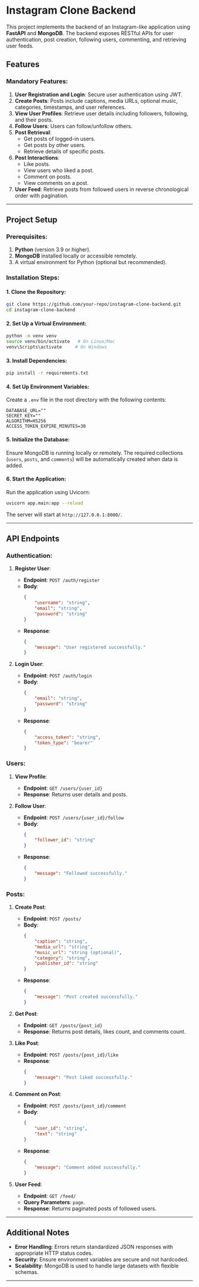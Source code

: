 # Instagram Clone Backend

This project implements the backend of an Instagram-like application using **FastAPI** and **MongoDB**. The backend exposes RESTful APIs for user authentication, post creation, following users, commenting, and retrieving user feeds.

## Features

### Mandatory Features:
1. **User Registration and Login**: Secure user authentication using JWT.
2. **Create Posts**: Posts include captions, media URLs, optional music, categories, timestamps, and user references.
3. **View User Profiles**: Retrieve user details including followers, following, and their posts.
4. **Follow Users**: Users can follow/unfollow others.
5. **Post Retrieval**:
   - Get posts of logged-in users.
   - Get posts by other users.
   - Retrieve details of specific posts.
6. **Post Interactions**:
   - Like posts.
   - View users who liked a post.
   - Comment on posts.
   - View comments on a post.
7. **User Feed**: Retrieve posts from followed users in reverse chronological order with pagination.

---

## Project Setup

### Prerequisites:
1. **Python** (version 3.9 or higher).
2. **MongoDB** installed locally or accessible remotely.
3. A virtual environment for Python (optional but recommended).

### Installation Steps:

#### 1. Clone the Repository:
```bash
git clone https://github.com/your-repo/instagram-clone-backend.git
cd instagram-clone-backend
```

#### 2. Set Up a Virtual Environment:
```bash
python -m venv venv
source venv/bin/activate   # On Linux/Mac
venv\Scripts\activate     # On Windows
```

#### 3. Install Dependencies:
```bash
pip install -r requirements.txt
```

#### 4. Set Up Environment Variables:
Create a `.env` file in the root directory with the following contents:
```plaintext
DATABASE_URL=""
SECRET_KEY=""
ALGORITHM=HS256
ACCESS_TOKEN_EXPIRE_MINUTES=30
```
#### 5. Initialize the Database:
Ensure MongoDB is running locally or remotely. The required collections (`users`, `posts`, and `comments`) will be automatically created when data is added.

#### 6. Start the Application:
Run the application using Uvicorn:
```bash
uvicorn app.main:app --reload
```
The server will start at `http://127.0.0.1:8000/`.

---

## API Endpoints

### Authentication:
1. **Register User**:
   - **Endpoint**: `POST /auth/register`
   - **Body**:
     ```json
     {
         "username": "string",
         "email": "string",
         "password": "string"
     }
     ```
   - **Response**:
     ```json
     {
         "message": "User registered successfully."
     }
     ```

2. **Login User**:
   - **Endpoint**: `POST /auth/login`
   - **Body**:
     ```json
     {
         "email": "string",
         "password": "string"
     }
     ```
   - **Response**:
     ```json
     {
         "access_token": "string",
         "token_type": "bearer"
     }
     ```

### Users:
1. **View Profile**:
   - **Endpoint**: `GET /users/{user_id}`
   - **Response**: Returns user details and posts.

2. **Follow User**:
   - **Endpoint**: `POST /users/{user_id}/follow`
   - **Body**:
     ```json
     {
         "follower_id": "string"
     }
     ```
   - **Response**:
     ```json
     {
         "message": "Followed successfully."
     }
     ```

### Posts:
1. **Create Post**:
   - **Endpoint**: `POST /posts/`
   - **Body**:
     ```json
     {
         "caption": "string",
         "media_url": "string",
         "music_url": "string (optional)",
         "category": "string",
         "publisher_id": "string"
     }
     ```
   - **Response**:
     ```json
     {
         "message": "Post created successfully."
     }
     ```

2. **Get Post**:
   - **Endpoint**: `GET /posts/{post_id}`
   - **Response**: Returns post details, likes count, and comments count.

3. **Like Post**:
   - **Endpoint**: `POST /posts/{post_id}/like`
   - **Response**:
     ```json
     {
         "message": "Post liked successfully."
     }
     ```

4. **Comment on Post**:
   - **Endpoint**: `POST /posts/{post_id}/comment`
   - **Body**:
     ```json
     {
         "user_id": "string",
         "text": "string"
     }
     ```
   - **Response**:
     ```json
     {
         "message": "Comment added successfully."
     }
     ```

5. **User Feed**:
   - **Endpoint**: `GET /feed/`
   - **Query Parameters**: `page`.
   - **Response**: Returns paginated posts of followed users.

---


## Additional Notes
- **Error Handling**: Errors return standardized JSON responses with appropriate HTTP status codes.
- **Security**: Ensure environment variables are secure and not hardcoded.
- **Scalability**: MongoDB is used to handle large datasets with flexible schemas.

---

